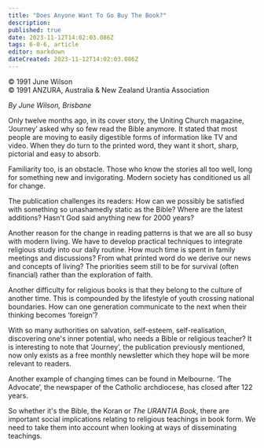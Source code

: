 ```yaml
---
title: "Does Anyone Want To Go Buy The Book?"
description: 
published: true
date: 2023-11-12T14:02:03.086Z
tags: 6-0-6, article
editor: markdown
dateCreated: 2023-11-12T14:02:03.086Z
---
```


<p class="v-card v-sheet theme--light gray lighten-3 px-2 py-1">© 1991 June Wilson<br>© 1991 ANZURA, Australia & New Zealand Urantia Association</p>

_By June Wilson, Brisbane_

Only twelve months ago, in its cover story, the Uniting Church magazine, ‘Journey’ asked why so few read the Bible anymore. It stated that most people are moving to easily digestible forms of information like TV and video. When they do turn to the printed word, they want it short, sharp, pictorial and easy to absorb.

Familiarity too, is an obstacle. Those who know the stories all too well, long for something new and invigorating. Modern society has conditioned us all for change.

The publication challenges its readers: How can we possibly be satisfied with something so unashamedly static as the Bible? Where are the latest additions? Hasn't God said anything new for 2000 years?

Another reason for the change in reading patterns is that we are all so busy with modern living. We have to develop practical techniques to integrate religious study into our daily routine. How much time is spent in family meetings and discussions? From what printed word do we derive our news and concepts of living? The priorities seem still to be for survival (often financial) rather than the exploration of faith.

Another difficulty for religious books is that they belong to the culture of another time. This is compounded by the lifestyle of youth crossing national boundaries. How can one generation communicate to the next when their thinking becomes ‘foreign’?

With so many authorities on salvation, self-esteem, self-realisation, discovering one's inner potential, who needs a Bible or religious teacher? It is interesting to note that ‘Journey’, the publication previously mentioned, now only exists as a free monthly newsletter which they hope will be more relevant to readers.

Another example of changing times can be found in Melbourne. ‘The Advocate’, the newspaper of the Catholic archdiocese, has closed after 122 years.

So whether it's the Bible, the Koran or _The URANTIA Book_, there are important social implications relating to religious teachings in book form. We need to take them into account when looking at ways of disseminating teachings.